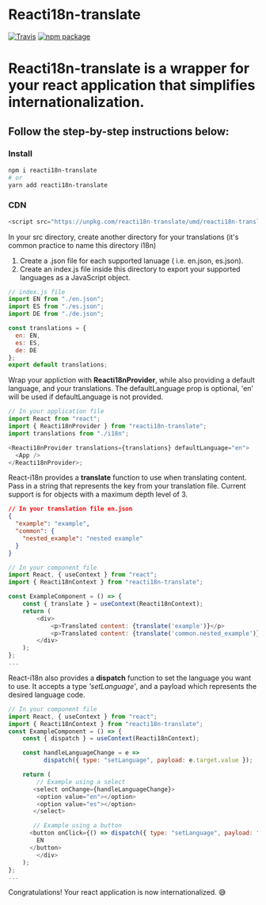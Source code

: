 # Reacti18n-translate

[![Travis][build-badge]][build]
[![npm package][npm-badge]][npm]

[build-badge]: https://travis-ci.org/robthedev/react-translate.svg?branch=master
[build]: https://travis-ci.org/robthedev/react-translate
[npm-badge]: https://img.shields.io/npm/v/reacti18n-translate.png?style=flat-square
[npm]: https://www.npmjs.com/package/reacti18n-translate
[coveralls-badge]: https://coveralls.io/github/robthedev/react-translate/badge.svg?branch=master
[coveralls]: https://coveralls.io/github/robthedev/react-translate?branch=master

# Reacti18n-translate is a wrapper for your react application that simplifies internationalization.

## Follow the step-by-step instructions below:

### Install

```bash
npm i reacti18n-translate
# or
yarn add reacti18n-translate
```

### CDN

```javascript
<script src="https://unpkg.com/reacti18n-translate/umd/reacti18n-translate.js"></script>
```

In your src directory, create another directory for your translations (it's common practice to name this directory i18n)

1.  Create a .json file for each supported lanuage ( i.e. en.json, es.json).
2.  Create an index.js file inside this directory to export your supported languages as a JavaScript object.

```javascript
// index.js file
import EN from "./en.json";
import ES from "./es.json";
import DE from "./de.json";

const translations = {
  en: EN,
  es: ES,
  de: DE
};
export default translations;
```

Wrap your appliction with **Reacti18nProvider**, while also providing a default language, and your translations. The defaultLanguage prop is optional, 'en' will be used if defaultLanguage is not provided.

```javascript
// In your application file
import React from "react";
import { Reacti18nProvider } from "reacti18n-translate";
import translations from "./i18n";

<Reacti18nProvider translations={translations} defaultLanguage="en">
  <App />
</Reacti18nProvider>;
```

React-i18n provides a **translate** function to use when translating content. Pass in a string that represents the key from your translation file. Current support is for objects with a maximum depth level of 3.

```json
// In your translation file en.json
{
  "example": "example",
  "common": {
    "nested_example": "nested example"
  }
}
```

```javascript
// In your component file
import React, { useContext } from "react";
import { Reacti18nContext } from "reacti18n-translate";

const ExampleComponent = () => {
    const { translate } = useContext(Reacti18nContext);
    return (
        <div>
            <p>Translated content: {translate('example')}</p>
            <p>Translated content: {translate('common.nested_example')}</p>
        </div>
    );
};
...
```

React-i18n also provides a **dispatch** function to set the language you want to use. It accepts a type _'setLanguage'_, and a payload which represents the desired language code.

```javascript
// In your component file
import React, { useContext } from "react";
import { Reacti18nContext } from "reacti18n-translate";
const ExampleComponent = () => {
    const { dispatch } = useContext(Reacti18nContext);

    const handleLanguageChange = e =>
          dispatch({ type: "setLanguage", payload: e.target.value });

    return (
        // Example using a select
       <select onChange={handleLanguageChange}>
        <option value="en"></option>
        <option value="es"></option>
       </select>

       // Example using a button
      <button onClick={() => dispatch({ type: "setLanguage", payload: "en" })}>
        EN
      </button>
        </div>
    );
};
...
```

Congratulations! Your react application is now internationalized. :sweat_smile:
